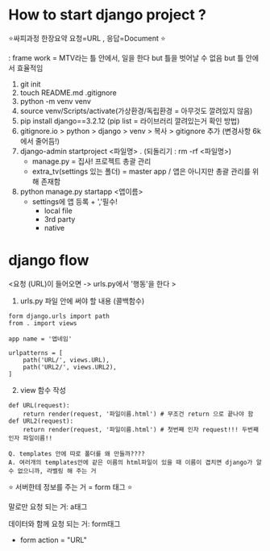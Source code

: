 # How to start django project ?

:star:싸피과정 한장요약 요청=URL , 응답=Document :star:

: frame work = MTV라는 틀 안에서, 일을 한다  but  틀을 벗어날 수 없음 but 틀 안에서 효율적임

1. git init
2. touch README.md .gitignore
3. python -m venv venv
4. source venv/Scripts/activate(가상환경/독립환경 = 아무것도 깔려있지 않음)
5. pip install django==3.2.12 (pip list = 라이브러리 깔려있는거 확인 방법)
6. gitignore.io > python > django > venv > 복사 > gitignore 추가 (변경사항 6k에서 줄어듬!)
7. django-admin startproject <파일명> . (되돌리기 : rm -rf <파일명>)
   - manage.py = 집사! 프로젝트 총괄 관리
   - extra_tv(settings 있는 폴더) = master app / 앱은 아니지만 총괄 관리를 위해 존재함
8. python manage.py startapp <앱이름> 
   - settings에 앱 등록 + ','필수!
     - local file 
     - 3rd party
     - native



# django flow



<요청 (URL)이 들어오면 ->  urls.py에서 '행동'을 한다 >



1. urls.py 파일 안에 써야 할 내용 (콜백함수)

```django
form django.urls import path
from . import views

app name = '앱네임'

urlpatterns = [
	path('URL/', views.URL),
	path('URL2/', views.URL2),
]
```

2. view 함수 작성

```django
def URL(request):
	return render(request, '파일이름.html') # 무조건 return 으로 끝나야 함
def URL2(request):
	return render(request, '파일이름.html') # 첫번째 인자 request!!! 두번째 인자 파일이름!!
```

```
Q. templates 안에 따로 폴더를 왜 만들까????
A. 여러개의 templates안에 같은 이름의 html파일이 있을 때 이름이 겹치면 django가 알 수 없으니까, 라벨링 해 주는 거
```



:star: 서버한테 정보를 주는 거 = form 태그 :star:



말로만 요청 되는 거: a태그

데이터와 함께 요청 되는 거: form태그

- form action = "URL"

